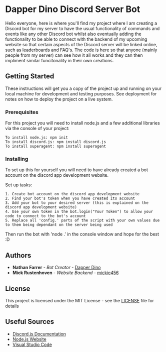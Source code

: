 # Dapper Dino Discord Server Bot

Hello everyone, here is where you'll find my project where I am creating a Discord bot for my server to have the usual functionality of commands and events like any other Discord bot whilst also eventually adding the functionality to be able to connect with the backend of my upcoming website so that certain aspects of the Discord server will be linked online, such as leaderboards and FAQ's. The code is here so that anyone (mainly people from my server) can see how it all works and they can then impliment similar funcitonality in their own creations.

## Getting Started

These instructions will get you a copy of the project up and running on your local machine for development and testing purposes. See deployment for notes on how to deploy the project on a live system.

### Prerequisites

For this project you will need to install node.js and a few additional libraries via the console of your project:

```
To install node.js: npm init
To install discord.js: npm install discord.js
To install superagent: npm install superagent
```

### Installing

To set up this for yourself you will need to have already created a bot account on the discord app development website.

Set up tasks:

```
1. Create bot account on the discord app development website
2. Find your bot's token when you have created its account
3. Add your bot to your desired server (this is explained on the discord app development website)
4. Use your own token in the bot.login("Your Token") to allow your code to connect to the bot's account
5. Replace all 'config.' parts of the script with your own values due to them being dependant on the server being used
```

Then run the bot with 'node .' in the console window and hope for the best :D

## Authors

* **Nathan Farrer** - *Bot Creator* - [Dapper Dino](https://github.com/DapperDino)
* **Mick Rustenhoven** - *Website Backend* - [mickie456](https://github.com/mickie456)

## License

This project is licensed under the MIT License - see the [LICENSE](LICENSE) file for details

## Useful Sources

* [Discord.js Documentation](https://discord.js.org/)
* [Node.js Website](https://nodejs.org/en/)
* [Visual Studio Code](https://code.visualstudio.com/)
